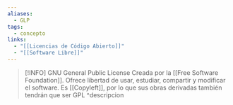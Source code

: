 ```yaml
---
aliases:
  - GLP
tags:
  - concepto
links:
  - "[[Licencias de Código Abierto]]"
  - "[[Software Libre]]"
---
```

>[!INFO] GNU General Public License
>Creada por la [[Free Software Foundation]]. Ofrece libertad de usar, estudiar, compartir y modificar el software. Es [[Copyleft]], por lo que sus obras derivadas también tendrán que ser GPL
^descripcion

